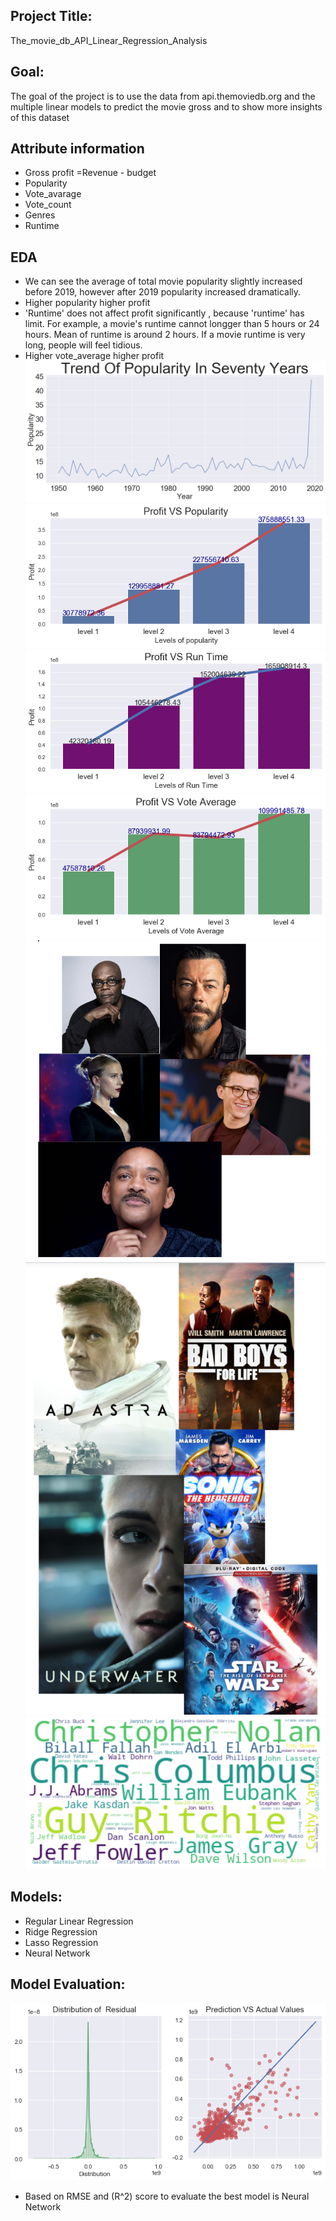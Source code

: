 ## Project Title:
The_movie_db_API_Linear_Regression_Analysis

## Goal:
The goal of the project is to use the data from api.themoviedb.org and the multiple linear models to predict the movie gross
and to show more insights of this dataset

## Attribute information 
- Gross profit  =Revenue - budget
- Popularity
- Vote_avarage
- Vote_count
- Genres
- Runtime
## EDA
- We can see the average of total movie popularity slightly increased before 2019, however after 2019 popularity increased dramatically.
- Higher popularity higher profit
- 'Runtime' does not affect profit significantly , because 'runtime' has limit. For example, a movie's runtime cannot longger than 5 hours or 24 hours. Mean of runtime is around 2 hours. If a movie runtime is very long, people will feel tidious.
- Higher vote_average higher profit 
![trend_popularity_of_movie.png](trend_popularity_of_movie.png)
![profit_populairty.png](profit_populairty.png)
![pforfit_runtime.png](pforfit_runtime.png)
![profit_vs_vote_average.png](profit_vs_vote_average.png)
![top_5_casts.png](top_5_casts.png)
![top_5_movies.png](top_5_movies.png)
![Top_five_Dirctors.png](Top_five_Dirctors.png)
## Models: 
- Regular Linear Regression
- Ridge Regression
- Lasso Regression
- Neural Network  
## Model Evaluation:
![residual_distribution.png](residual_distribution.png)
- Based on RMSE and (R^2) score to evaluate the best model is Neural Network 


